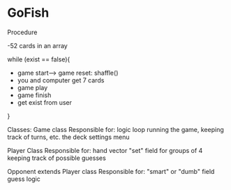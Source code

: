 # GoFish
Procedure

-52 cards in an array

while (exist == false){

- game start--> game reset: shaffle()
- you and computer get 7 cards
- game play
- game finish
- get exist from user

}

Classes:
  Game class
    Responsible for: 
      logic 
        loop running the game, keeping track of turns, etc.
        the deck
        settings
        menu
       
  Player Class
      Responsible for:
        hand vector
        "set" field for groups of 4 
        keeping track of possible guesses
        
  Opponent extends Player class
      Responsible for:
         "smart" or "dumb" field
         guess logic
         
         
